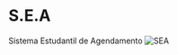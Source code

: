 # S.E.A
 Sistema Estudantil de Agendamento 
![SEA](https://github.com/Samueltorresl/S.E.A/blob/main/profilesea.png)
